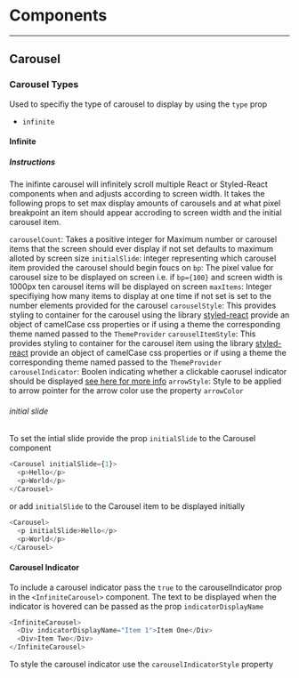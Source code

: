 # Components

---

## Carousel

### Carousel Types

Used to specifiy the type of carousel to display by using the `type` prop

- `infinite`

#### Infinite

##### Instructions

The inifinte carousel will infinitely scroll multiple React or Styled-React components when and adjusts according to screen width. It takes the following props to set max display amounts of carousels and at what pixel breakpoint an item should appear accroding to screen width and the initial carousel item.

`carouselCount`: Takes a positive integer for Maximum number or carousel items that the screen should ever display if not set defaults to maximum alloted by screen size
`initialSlide`: integer representing which carousel item provided the carousel should begin foucs on
`bp`: The pixel value for carousel size to be displayed on screen i.e. if `bp={100}` and screen width is 1000px ten carousel items will be displayed on screen
`maxItems`: Integer specifiying how many items to display at one time if not set is set to the number elements provided for the carousel
`carouselStyle`: This provides styling to container for the carousel using the library [styled-react](https://github.com/cbryant24/styled-react) provide an object of camelCase css properties or if using a theme the corresponding theme named passed to the `ThemeProvider`
`carouselItemStyle`: This provides styling to container for the carousel item using the library [styled-react](https://github.com/cbryant24/styled-react) provide an object of camelCase css properties or if using a theme the corresponding theme named passed to the `ThemeProvider`
`carouselIndicator`: Boolen indicating whether a clickable caorusel indicator should be displayed [see here for more info](#carousel-indicator)
`arrowStyle`: Style to be applied to arrow pointer for the arrow color use the property `arrowColor`

###### initial slide

To set the intial slide provide the prop `initialSlide` to the Carousel component

```javascript
<Carousel initialSlide={1}>
  <p>Hello</p>
  <p>World</p>
</Carousel>
```

or add `initialSlide` to the Carousel item to be displayed initially

```javascript
<Carousel>
  <p initialSlide>Hello</p>
  <p>World</p>
</Carousel>
```

#### Carousel Indicator

To include a carousel indicator pass the `true` to the carouselIndicator prop in the `<InfiniteCarousel>` component.
The text to be displayed when the indicator is hovered can be passed as the prop `indicatorDisplayName`

```javascript
<InfiniteCarousel>
  <Div indicatorDisplayName="Item 1">Item One</Div>
  <Div>Item Two</Div>
</InfiniteCarousel>
```

To style the carousel indicator use the `carouselIndicatorStyle` property

